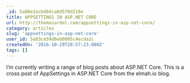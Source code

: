 ```yaml
---
_id: 5a88e1acbd6dca0d5f0d218e
title: APPSETTINGS IN ASP.NET CORE
url: http://thomasardal.com/appsettings-in-asp-net-core/
category: articles
slug: 'appsettings-in-asp-net-core'
user_id: 5a83ce59d6eb0005c4ecda2c
createdOn: '2016-10-29T20:57:23.000Z'
tags: []
---
```


I’m currently writing a range of blog posts about ASP.NET Core. This is a cross post of AppSettings in ASP.NET Core from the elmah.io blog.
